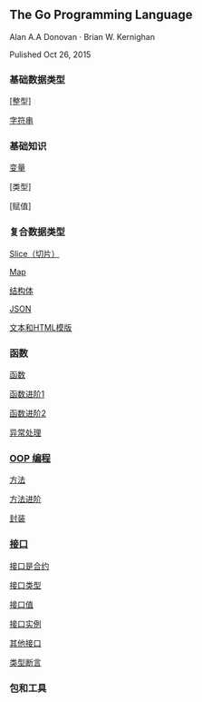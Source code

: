 ## The Go Programming Language

Alan A.A Donovan · Brian W. Kernighan

Pulished Oct 26, 2015

### 基础数据类型

[整型]

[字符串](./book/ch3/ch3.md)

### 基础知识

[变量](./book/ch8/ch8.md)

[类型]

[赋值]

### 复合数据类型

[Slice（切片）](./book/ch2/ch2.md)

[Map](./book/ch1/ch1.md)

[结构体](./book/ch4/ch4.md)

[JSON](./book/ch5/ch5.md)

[文本和HTML模版](./book/ch6/ch6.md)

### 函数

[函数](./book/ch7/ch7.md)

[函数进阶1](./book/ch7/ch7b.md)

[函数进阶2](./book/ch9/ch9.md)

[异常处理](./book/ch10/ch10.md)

### [OOP 编程](./book/ch11/ch.md)

[方法](./book/ch11/ch11.md)

[方法进阶](./book/ch12/ch12.md)

[封装](./book/ch13/ch13.md)

### [接口](./book/ch14/ch.md)

[接口是合约](./book/ch14/ch14.md)

[接口类型](./book/ch14/lesson2.md)

[接口值](./book/ch14/lesson3.md)

[接口实例](./book/ch14/lesson4.md)

[其他接口](./book/ch14/lesson5.md)

[类型断言](./book/ch15/lesson1.md)

### 包和工具

